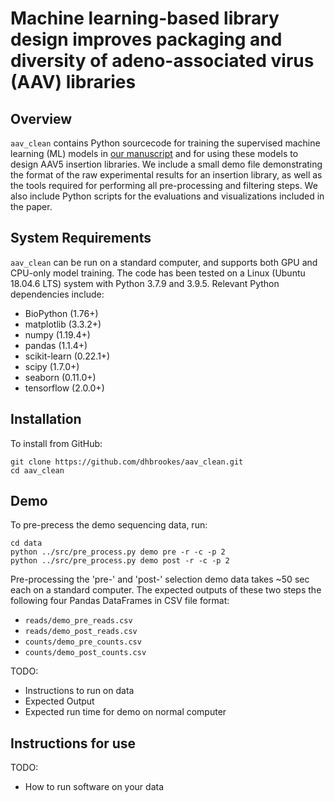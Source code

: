# Machine learning-based library design improves packaging and diversity of adeno-associated virus (AAV) libraries

## Overview

`aav_clean` contains Python sourcecode for training the supervised machine learning (ML) models in [our manuscript](https://www.biorxiv.org/content/10.1101/2021.11.02.467003v2) and for using these models to design AAV5 insertion libraries. We include a small demo file demonstrating the format of the raw experimental results for an insertion library, as well as the tools required for performing all pre-processing and filtering steps. We also include Python scripts for the evaluations and visualizations included in the paper.

## System Requirements

`aav_clean` can be run on a standard computer, and supports both GPU and CPU-only model training. The code has been tested on a Linux (Ubuntu 18.04.6 LTS) system with Python 3.7.9 and 3.9.5. Relevant Python dependencies include:
* BioPython (1.76+)
* matplotlib (3.3.2+)
* numpy (1.19.4+)
* pandas (1.1.4+)
* scikit-learn (0.22.1+)
* scipy (1.7.0+)
* seaborn (0.11.0+)
* tensorflow (2.0.0+)

## Installation

To install from GitHub:
```
git clone https://github.com/dhbrookes/aav_clean.git
cd aav_clean
```

## Demo

To pre-precess the demo sequencing data, run:
```
cd data
python ../src/pre_process.py demo pre -r -c -p 2
python ../src/pre_process.py demo post -r -c -p 2
```
Pre-processing the 'pre-' and 'post-' selection demo data takes ~50 sec each on a standard computer. The expected outputs of these two steps the following four Pandas DataFrames in CSV file format:
 * `reads/demo_pre_reads.csv`
 * `reads/demo_post_reads.csv`
 * `counts/demo_pre_counts.csv`
 * `counts/demo_post_counts.csv`

TODO:
* Instructions to run on data
* Expected Output
* Expected run time for demo on normal computer

## Instructions for use

TODO:
 * How to run software on your data
